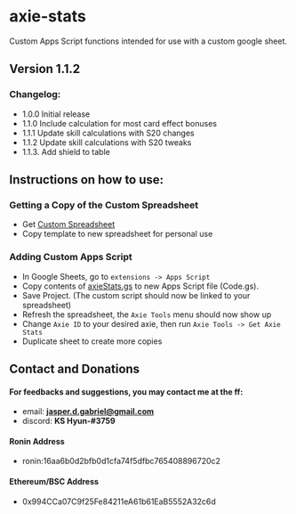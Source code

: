 # axie-stats
Custom Apps Script functions intended for use with a custom google sheet.

## Version 1.1.2

### Changelog:
- 1.0.0  Initial release
- 1.1.0  Include calculation for most card effect bonuses
- 1.1.1  Update skill calculations with S20 changes
- 1.1.2  Update skill calculations with S20 tweaks
- 1.1.3. Add shield to table

## Instructions on how to use:

### Getting a Copy of the Custom Spreadsheet
- Get [Custom Spreadsheet](https://docs.google.com/spreadsheets/d/1gW6pS5AWxOlw2DHKKuNactKM-YlcM9OU3v6JXeupdkA/edit?usp=sharing)
- Copy template to new spreadsheet for personal use

### Adding Custom Apps Script
- In Google Sheets, go to `extensions -> Apps Script`
- Copy contents of [axieStats.gs](https://github.com/JasperGab/axie-stats/blob/main/axieStats.gs) to new Apps Script file (Code.gs).
- Save Project. (The custom script should now be linked to your spreadsheet)
- Refresh the spreadsheet, the `Axie Tools` menu should now show up
- Change `Axie ID` to your desired axie, then run `Axie Tools -> Get Axie Stats`
- Duplicate sheet to create more copies

## Contact and Donations
#### For feedbacks and suggestions, you may contact me at the ff:
- email: **jasper.d.gabriel@gmail.com**
- discord: **KS Hyun-#3759**

#### Ronin Address
- ronin:16aa6b0d2bfb0d1cfa74f5dfbc765408896720c2

#### Ethereum/BSC Address
- 0x994CCa07C9f25Fe84211eA61b61EaB5552A32c6d

